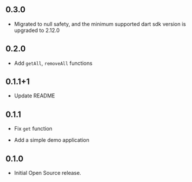 ## 0.3.0

* Migrated to null safety, and the minimum supported dart sdk version is upgraded to 2.12.0

## 0.2.0

* Add `getAll`, `removeAll` functions

## 0.1.1+1

* Update README

## 0.1.1

* Fix `get` function

* Add a simple demo application

## 0.1.0

* Initial Open Source release.
